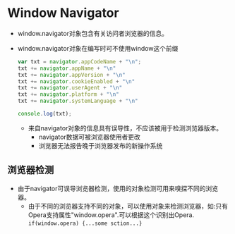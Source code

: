 # Window Navigator

- window.navigator对象包含有关访问者浏览器的信息。

- window.navigator对象在编写时可不使用window这个前缀
    ```js
    var txt = navigator.appCodeName + "\n";
    txt += navigator.appName + "\n"
    txt += navigator.appVersion + "\n"
    txt += navigator.cookieEnabled + "\n"
    txt += navigator.userAgent + "\n"
    txt += navigator.platform + "\n"
    txt += navigator.systemLanguage + "\n"

    console.log(txt);
    ```

  - 来自navigator对象的信息具有误导性，不应该被用于检测浏览器版本。
    - navigator数据可被浏览器使用者更改
    - 浏览器无法报告晚于浏览器发布的新操作系统

## 浏览器检测

- 由于navigator可误导浏览器检测，使用的对象检测可用来嗅探不同的浏览器。
  - 由于不同的浏览器支持不同的对象，可以使用对象来检测浏览器，如:只有Opera支持属性"window.opera".可以根据这个识别出Opera.
  `if(window.opera) {...some sction...}`